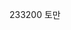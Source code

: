 <span style="color:#000ff;">233200</span> <span style="font-family:AppleSDGothicNeo-Regular;color:#000ff;">토만</span>
